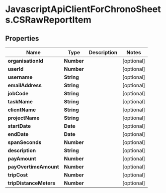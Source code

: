 # JavascriptApiClientForChronoSheets.CSRawReportItem

## Properties
Name | Type | Description | Notes
------------ | ------------- | ------------- | -------------
**organisationId** | **Number** |  | [optional] 
**userId** | **Number** |  | [optional] 
**username** | **String** |  | [optional] 
**emailAddress** | **String** |  | [optional] 
**jobCode** | **String** |  | [optional] 
**taskName** | **String** |  | [optional] 
**clientName** | **String** |  | [optional] 
**projectName** | **String** |  | [optional] 
**startDate** | **Date** |  | [optional] 
**endDate** | **Date** |  | [optional] 
**spanSeconds** | **Number** |  | [optional] 
**description** | **String** |  | [optional] 
**payAmount** | **Number** |  | [optional] 
**payOvertimeAmount** | **Number** |  | [optional] 
**tripCost** | **Number** |  | [optional] 
**tripDistanceMeters** | **Number** |  | [optional] 



